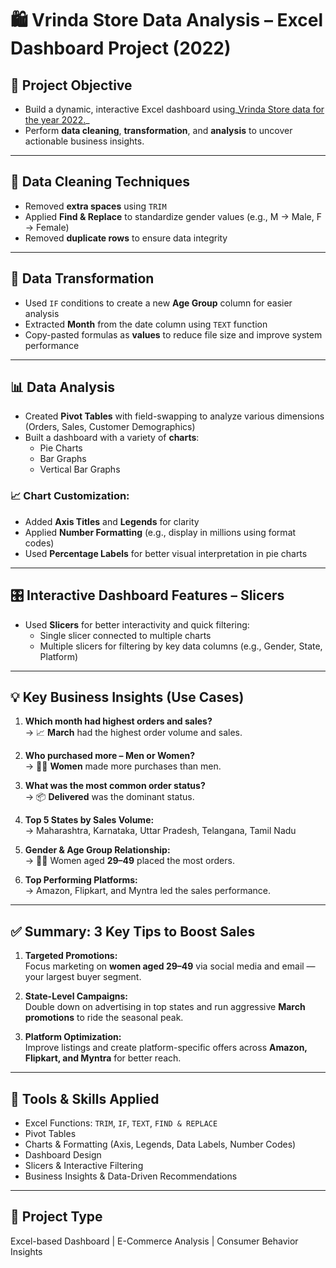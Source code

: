 # 🛍️ Vrinda Store Data Analysis – Excel Dashboard Project (2022)

## 🎯 Project Objective

- Build a dynamic, interactive Excel dashboard using_[Vrinda Store data for the year 2022.]()_
- Perform **data cleaning**, **transformation**, and **analysis** to uncover actionable business insights.

---

## 🔧 Data Cleaning Techniques

- Removed **extra spaces** using `TRIM`
- Applied **Find & Replace** to standardize gender values (e.g., M → Male, F → Female)
- Removed **duplicate rows** to ensure data integrity

---

## 🔁 Data Transformation

- Used `IF` conditions to create a new **Age Group** column for easier analysis
- Extracted **Month** from the date column using `TEXT` function
- Copy-pasted formulas as **values** to reduce file size and improve system performance

---

## 📊 Data Analysis

- Created **Pivot Tables** with field-swapping to analyze various dimensions (Orders, Sales, Customer Demographics)
- Built a dashboard with a variety of **charts**:
  - Pie Charts
  - Bar Graphs
  - Vertical Bar Graphs

### 📈 Chart Customization:
- Added **Axis Titles** and **Legends** for clarity
- Applied **Number Formatting** (e.g., display in millions using format codes)
- Used **Percentage Labels** for better visual interpretation in pie charts

---

## 🎛️ Interactive Dashboard Features – Slicers

- Used **Slicers** for better interactivity and quick filtering:
  - Single slicer connected to multiple charts
  - Multiple slicers for filtering by key data columns (e.g., Gender, State, Platform)

---

## 💡 Key Business Insights (Use Cases)

1. **Which month had highest orders and sales?**  
   → 📈 **March** had the highest order volume and sales.

2. **Who purchased more – Men or Women?**  
   → 👩‍🦰 **Women** made more purchases than men.

3. **What was the most common order status?**  
   → 📦 **Delivered** was the dominant status.

4. **Top 5 States by Sales Volume:**  
   → Maharashtra, Karnataka, Uttar Pradesh, Telangana, Tamil Nadu

5. **Gender & Age Group Relationship:**  
   → 👩‍🦳 Women aged **29–49** placed the most orders.

6. **Top Performing Platforms:**  
   → Amazon, Flipkart, and Myntra led the sales performance.

---

## ✅ Summary: 3 Key Tips to Boost Sales

1. **Targeted Promotions:**  
   Focus marketing on **women aged 29–49** via social media and email — your largest buyer segment.

2. **State-Level Campaigns:**  
   Double down on advertising in top states and run aggressive **March promotions** to ride the seasonal peak.

3. **Platform Optimization:**  
   Improve listings and create platform-specific offers across **Amazon, Flipkart, and Myntra** for better reach.

---

## 📎 Tools & Skills Applied

- Excel Functions: `TRIM`, `IF`, `TEXT`, `FIND & REPLACE`
- Pivot Tables
- Charts & Formatting (Axis, Legends, Data Labels, Number Codes)
- Dashboard Design
- Slicers & Interactive Filtering
- Business Insights & Data-Driven Recommendations

---

## 📁 Project Type
Excel-based Dashboard | E-Commerce Analysis | Consumer Behavior Insights
